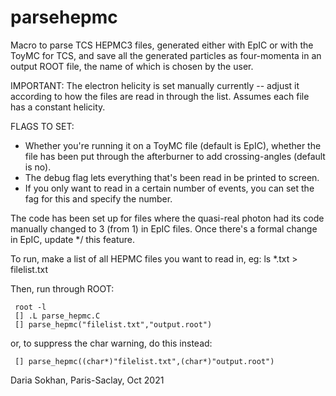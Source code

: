 # parsehepmc


Macro to parse TCS HEPMC3 files, generated either with EpIC or with the ToyMC for TCS, and save all the generated particles as four-momenta in an output ROOT file, the name of which is chosen by the user.

IMPORTANT: 
The electron helicity is set manually currently -- adjust it according to how the files are read in through the list. Assumes each file has a constant helicity.

FLAGS TO SET:
* Whether you're running it on a ToyMC file (default is EpIC), whether the file has been put through the afterburner to add crossing-angles (default is no).
* The debug flag lets everything that's been read in be printed to screen.
* If you only want to read in a certain number of events, you can set the fag for this and specify the number.

The code has been set up for files where the quasi-real photon had its code manually changed to 3 (from 1) in EpIC files. Once there's a formal change in EpIC, update    */
this feature.

To run, make a list of all HEPMC files you want to read in, eg: 
ls *.txt > filelist.txt

Then, run through ROOT:

     root -l    
     [] .L parse_hepmc.C   
     [] parse_hepmc("filelist.txt","output.root") 

or, to suppress the char warning, do this instead:

     [] parse_hepmc((char*)"filelist.txt",(char*)"output.root")    

Daria Sokhan, Paris-Saclay, Oct 2021 


